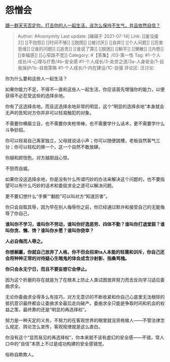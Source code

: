 # 怨憎会
[跟一群天天否定你，打击你的人一起生活，该怎么保持不生气，并且依然自信？](https://www.zhihu.com/question/470883728/answer/1996772994)

> Author: #Anonymity
> Last update: [编辑于 2021-07-14]
> Link: [[废没废 2]] [[不抱怨]] [[时间不够]] [[脱困]] [[被讨厌]] [[自弃]] [[个人问题]] [[厉害思维]] [[谁的问题]] [[追责]] [[谁说了算]] [[脱困]] [[躺平]] [[懒散]] [[内卷]] [[幸福感]] [[心窄路不宽]]
> Category: #【答集】/03-第一性
> Tag: #1-个人成长/4-心理与疗愈/4b-安全感 #1-个人成长/3-处世之道/3a-人身安全/1-自我保护/1c-自救策略 #1-个人成长/1-内在建设/1C-自强
> 评论区:
> 泛讨论:

你为什么要和这些人一起生活？

如果你能力不足，不得不一直和这些人一起生活，你应该首先增强你的能力，以便获得不必忍受这些的选择余地。

你有了这选择余地，而且这选择余地非常的明显，这个“明显的选择余地”本身就会无声的告知对方你并非可以轻易触犯的对象。

不需要你横眉立目，也不需要你夹枪带棒，也不需要学什么话术，更不需要学什么斗争妙招。

你可以轻易自己离家独立，父母就说话小声；你可以随便跳槽，老板自然客气三分；你可以轻松的换一个，这一个自然不敢放肆。

你越和颜悦色，对方越胆战心惊。

不怒而自威。

如果你没这选择余地，你是没有什么所谓巧妙的办法来解决这个问题的，也不要指望可以有什么巧妙的话术和委屈求全之道可以解决问题。

更不要幻想什么“手撕”“翻脸”可以叫对方“知道厉害”。

你只会自取其辱，因为早在别人侮辱你之前，你已经通过默许和接受自己的无能侮辱了你自己，

**谁叫你不学习，谁叫你不劳动，谁叫你好逸恶劳、四体不勤？谁叫你打退堂鼓？谁叫你贪、懒、馋？谁叫你乡愿？谁叫你侥幸？**

**人必自侮而人辱之。**

**你想躺赢，你就自己放弃了人格，你不但会招来ta人本能的轻蔑和训斥，你自己还会将种种正常的对待疑心生暗鬼的体会成含沙射影、指桑骂槐。**

**你只会永无宁日，而且不要妄想它会停止。**

因为这个折磨的存在就是为了在根本上防止人类试图放弃努力而去反向学习适应委曲求全。

无论你委曲求全得多么有技巧，对方无意识的不断收紧和你自己心底里无法根除的抵抗意识最终都会让委曲求全最后走向破产。委曲求全只能是争取时间和机会的权益之策，最终靠的还是“明显的再选择权”。

努力是一种天定的义务，不努力的在客观世界的眼里就没资格做人——不管法律怎么规定、舆论怎么宣传，客观规律就是这么直白。

你没有这个“显而易见的再选择权”，你本来就不该有虚幻的安全感——不错，常人口中的“自信”本质上不过是成功构建的安全感错觉。

俗称自欺欺人。

